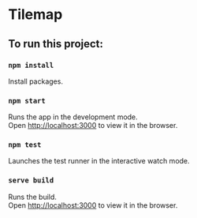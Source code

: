 # Tilemap

## To run this project:

### `npm install`

Install packages.

### `npm start`

Runs the app in the development mode.\
Open [http://localhost:3000](http://localhost:3000) to view it in the browser.

### `npm test`

Launches the test runner in the interactive watch mode.

### `serve build`

Runs the build.\
Open [http://localhost:3000](http://localhost:3000) to view it in the browser.



